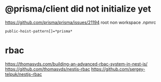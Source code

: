 # @prisma/client did not initialize yet

https://github.com/prisma/prisma/issues/21194
root non workspace .npmrc

```
public-hoist-pattern[]=*prisma*
```

# rbac
https://thomasvds.com/building-an-advanced-rbac-system-in-nest-js/
https://github.com/thomasvds/nestjs-rbac
https://github.com/sergey-telpuk/nestjs-rbac
